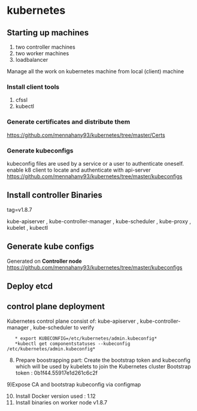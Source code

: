 # kubernetes
## Starting up machines
1. two controller machines
2. two worker machines
3. loadbalancer 

Manage all the work on kubernetes machine from local (client) machine 
### Install client tools 
1. cfssl 
2. kubectl 

### Generate certificates and distribute them 
https://github.com/mennahany93/kubernetes/tree/master/Certs
 
### Generate kubeconfigs 
kubeconfig files are used by a service or a user to authenticate oneself. enable k8 client to locate and authenticate with api-server
https://github.com/mennahany93/kubernetes/tree/master/kubeconfigs





## Install controller Binaries  
 tag=v1.8.7
 
kube-apiserver , kube-controller-manager , kube-scheduler , kube-proxy , kubelet , kubectl 

## Generate kube configs 
 

Generated on **Controller node**
https://github.com/mennahany93/kubernetes/tree/master/kubeconfigs

## Deploy etcd 

## control plane deployment 
   Kubernetes control plane consist of: kube-apiserver , kube-controller-manager , kube-scheduler
   to verify  
       
       * export KUBECONFIG=/etc/kubernetes/admin.kubeconfig*
       *kubectl get componentstatuses --kubeconfig /etc/kubernetes/admin.kubeconfig*

8) Prepare boostrapping part: Create the bootstrap token and kubeconfig which will be used by kubelets to
join the Kubernetes cluster
        Bootstrap token : 0b1f44.55917e1d261c6c2f

9)Expose CA and bootstrap kubeconfig via configmap 

10) Install Docker version used : 1.12
11) Install binaries on worker node v1.8.7


 



